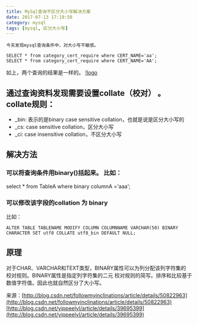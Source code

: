 ```yaml
---
title: MySql查询不区分大小写解决方案
date: 2017-07-13 17:19:50
category: mysql
tags: [mysql, 区分大小写]
---
```

    今天发现mysql查询条件中，对大小写不敏感。
```mysql
SELECT * from category_cert_require where CERT_NAME='aa';
SELECT * from category_cert_require where CERT_NAME='AA';
```
如上，两个查询的结果是一样的。
[!logo](LERBY1SAEWYDWPT.png)

## 通过查询资料发现需要设置collate（校对） 。 collate规则：
* _bin: 表示的是binary case sensitive collation，也就是说是区分大小写的
* _cs: case sensitive collation，区分大小写
* _ci: case insensitive collation，不区分大小写

## 解决方法
### 可以将查询条件用binary()括起来。  比如：
select * from TableA where binary columnA ='aaa';
### 可以修改该字段的collation 为 binary
比如：
```mysql
ALTER TABLE TABLENAME MODIFY COLUMN COLUMNNAME VARCHAR(50) BINARY CHARACTER SET utf8 COLLATE utf8_bin DEFAULT NULL;
```
## 原理
对于CHAR、VARCHAR和TEXT类型，BINARY属性可以为列分配该列字符集的 校对规则。BINARY属性是指定列字符集的二元 校对规则的简写。排序和比较基于数值字符值。因此也就自然区分了大小写。

来源：[http://blog.csdn.net/followmyinclinations/article/details/50822963](http://blog.csdn.net/followmyinclinations/article/details/50822963)
[http://blog.csdn.net/yippeelyl/article/details/39695399](http://blog.csdn.net/yippeelyl/article/details/39695399)

